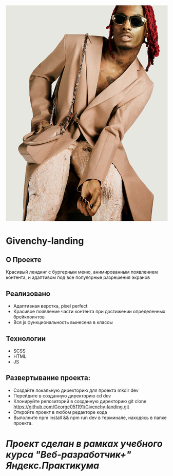
<h2 align="center"><img src="./src/images/123.png"  width="600px" height="auto" alt="Шапка"></h2>

# Givenchy-landing

## О Проекте
Красивый лендинг с бургерным меню, анимированным появлением контента, и адаптивом под все популярные разрешения экранов

## Реализовано
- Адаптивная верстка, pixel perfect
- Красивое появление части контента при достижении определенных брейкпоинтов
- Вся js функциональность вынесена в классы

## Технологии
- SCSS
- HTML
- JS

## Развертывание проекта:

- Создайте локальную директорию для проекта mkdir dev
- Перейдите в созданную директорию cd dev
- Клонируйте репозиторий в созданную директорию git clone https://github.com/George051191/Givenchy-landing.git
- Откройте проект в любом редакторе кода
- Выполните npm install && npm run dev в терминале, находясь в папке проекта.

# ***Проект сделан в рамках учебного курса "Веб-разработчик+" Яндекс.Практикума*** 
